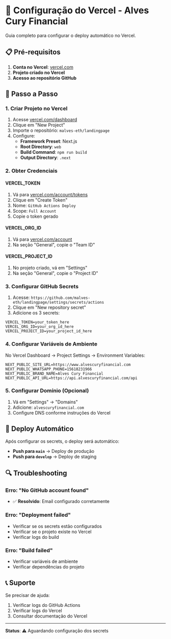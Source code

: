 # 🚀 Configuração do Vercel - Alves Cury Financial

Guia completo para configurar o deploy automático no Vercel.

## 📋 Pré-requisitos

1. **Conta no Vercel**: [vercel.com](https://vercel.com)
2. **Projeto criado no Vercel**
3. **Acesso ao repositório GitHub**

## 🔧 Passo a Passo

### 1. Criar Projeto no Vercel

1. Acesse [vercel.com/dashboard](https://vercel.com/dashboard)
2. Clique em "New Project"
3. Importe o repositório: `malves-eth/landingpage`
4. Configure:
   - **Framework Preset**: Next.js
   - **Root Directory**: `web`
   - **Build Command**: `npm run build`
   - **Output Directory**: `.next`

### 2. Obter Credenciais

#### VERCEL_TOKEN
1. Vá para [vercel.com/account/tokens](https://vercel.com/account/tokens)
2. Clique em "Create Token"
3. Nome: `GitHub Actions Deploy`
4. Scope: `Full Account`
5. Copie o token gerado

#### VERCEL_ORG_ID
1. Vá para [vercel.com/account](https://vercel.com/account)
2. Na seção "General", copie o "Team ID"

#### VERCEL_PROJECT_ID
1. No projeto criado, vá em "Settings"
2. Na seção "General", copie o "Project ID"

### 3. Configurar GitHub Secrets

1. Acesse: `https://github.com/malves-eth/landingpage/settings/secrets/actions`
2. Clique em "New repository secret"
3. Adicione os 3 secrets:

```
VERCEL_TOKEN=your_token_here
VERCEL_ORG_ID=your_org_id_here
VERCEL_PROJECT_ID=your_project_id_here
```

### 4. Configurar Variáveis de Ambiente

No Vercel Dashboard → Project Settings → Environment Variables:

```env
NEXT_PUBLIC_SITE_URL=https://www.alvescuryfinancial.com
NEXT_PUBLIC_WHATSAPP_PHONE=15618231966
NEXT_PUBLIC_BRAND_NAME=Alves Cury Financial
NEXT_PUBLIC_API_URL=https://api.alvescuryfinancial.com/api
```

### 5. Configurar Domínio (Opcional)

1. Vá em "Settings" → "Domains"
2. Adicione: `alvescuryfinancial.com`
3. Configure DNS conforme instruções do Vercel

## 🚀 Deploy Automático

Após configurar os secrets, o deploy será automático:

- **Push para `main`** → Deploy de produção
- **Push para `develop`** → Deploy de staging

## 🔍 Troubleshooting

### Erro: "No GitHub account found"
- ✅ **Resolvido**: Email configurado corretamente

### Erro: "Deployment failed"
- Verificar se os secrets estão configurados
- Verificar se o projeto existe no Vercel
- Verificar logs do build

### Erro: "Build failed"
- Verificar variáveis de ambiente
- Verificar dependências do projeto

## 📞 Suporte

Se precisar de ajuda:
1. Verificar logs do GitHub Actions
2. Verificar logs do Vercel
3. Consultar documentação do Vercel

---

**Status**: ⚠️ Aguardando configuração dos secrets
